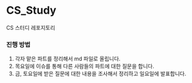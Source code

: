 # CS_Study

CS 스터디 레포지토리

### 진행 방법

1. 각자 맡은 파트를 정리해서 md 파일로 올립니다.
2. 목요일에 이슈를 통해 다른 사람들의 파트에 대한 질문을 합니다.
3. 금, 토요일에 받은 질문에 대한 내용을 조사해서 정리하고 일요일에 발표합니다.
